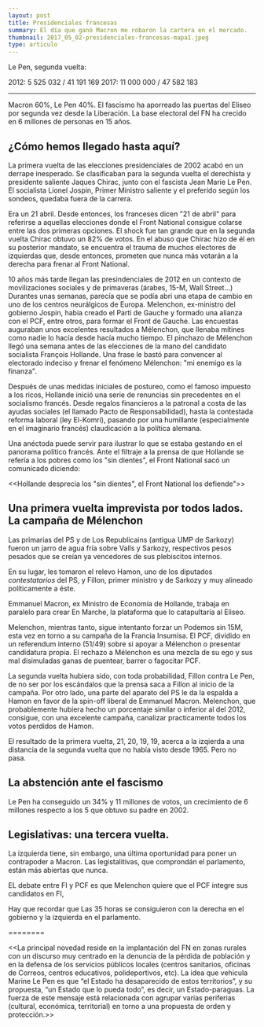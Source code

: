 ```yaml
---
layout: post
title: Presidenciales francesas
summary: El día que ganó Macron me robaron la cartera en el mercado.
thumbnail: 2017_05_02-presidenciales-francesas-mapa1.jpeg
type: articulo
---
```


Le Pen, segunda vuelta:

2012:   5 525 032 / 41 191 169
2017:  11 000 000 / 47 582 183

------

Macron 60%, Le Pen 40%. El fascismo ha aporreado las puertas 
del Eliseo por segunda vez desde la Liberación. La base electoral del FN 
ha crecido en 6 millones de personas en 15 años.

## ¿Cómo hemos llegado hasta aquí?

La primera vuelta de las elecciones presidenciales de 2002 acabó en un 
derrape inesperado. Se clasificaban para la segunda vuelta el derechista
y presidente saliente Jaques Chirac, junto con el fascista Jean Marie Le Pen.
El socialista Lionel Jospin, Primer Ministro saliente y el preferido según los sondeos, quedaba fuera de la carrera.

Era un 21 abril. Desde entonces, los franceses dicen "21 de abril" para referirse
a aquellas elecciones donde el Front National consigue colarse entre las dos primeras opciones.
El shock fue tan grande que en la segunda vuelta Chirac obtuvo un 82% de votos.
En el abuso que Chirac hizo de él en su posterior mandato, se encuentra
el trauma de muchos electores de izquierdas que, desde entonces, prometen que nunca más 
votarán a la derecha para frenar al Front National.

10 años más tarde llegan las presindenciales de 2012 en un contexto de movilizaciones sociales
y de primaveras (árabes, 15-M, Wall Street...) Durantes unas semanas, parecía 
que se podía abri una etapa de cambio en uno de los centros neurálgicos de Europa. 
Melenchon, ex-ministro del gobierno Jospin, había creado el Parti de Gauche 
y formado una alianza con el PCF, entre otros, para formar el Front de Gauche. 
Las encuestas auguraban unos excelentes resultados a Mélenchon, 
que llenaba mítines como nadie lo hacía desde hacía mucho tiempo.
El pinchazo de Mélenchon llegó una semana antes de las elecciones de la mano
del candidato socialista François Hollande. Una frase le bastó para 
convencer al electorado indeciso y frenar el fenómeno Mélenchon: "mi enemigo es la finanza". 

Después de unas medidas iniciales de postureo, como el famoso impuesto a los ricos,
Hollande inició una serie de renuncias sin precedentes en el socialismo francés.
Desde regalos financieros a la patronal a costa de las ayudas sociales (el llamado 
Pacto de Responsabilidad), hasta la contestada reforma laboral (ley El-Komri), pasando
por una humillante (especialmente en el imaginario francés) claudicación a la política alemana.

Una anéctoda puede servir para ilustrar lo que se estaba gestando en el
panorama político francés. Ante el filtraje a la prensa de que Hollande
se refería a los pobres como los "sin dientes", el  Front National sacó un 
comunicado diciendo:

<<Hollande desprecia los "sin dientes", el Front National los defiende">>

## Una primera vuelta imprevista por todos lados. La campaña de Mélenchon

Las primarias del PS y de Los Republicains (antigua UMP de Sarkozy) fueron
un jarro de agua fría sobre Valls y Sarkozy, respectivos pesos pesados que se 
creían ya vencedores de sus plebiscitos internos.

En su lugar, les tomaron el relevo Hamon, uno de los diputados *contestatarios* del PS, 
y Fillon, primer ministro y de Sarkozy y muy alineado políticamente a éste.

Emmanuel Macron, ex Ministro de Economía de Hollande, trabaja en paralelo para crear 
En Marche, la plataforma que lo catapultaría al Eliseo.

Melenchon, mientras tanto, sigue intentanto forzar un Podemos sin 15M, esta vez
en torno a su campaña de la Francia Insumisa. El PCF, dividido en un referendum interno (51/49)
sobre si apoyar a Mélenchon o presentar candidatura propia. El rechazo a Mélenchon
es una mezcla de su ego y sus mal disimuladas ganas de puentear, barrer o fagocitar PCF.

La segunda vuelta hubiera sido, con toda probabilidad, Fillon contra Le Pen, 
de no ser por los escándalos que la prensa saca a Fillon al inicio de la campaña.
Por otro lado, una parte del aparato del PS le da la espalda a Hamon en favor
de la spin-off liberal de Emmanuel Macron. Melenchon, que probablemente hubiera 
hecho un porcentaje similar o inferior al del 2012, consigue, con una excelente 
campaña, canalizar practicamente todos los votos perdidos de Hamon.

El resultado de la primera vuelta, 21, 20, 19, 19, acerca a la izqierda 
a una distancia de la segunda vuelta que no había visto desde 1965. Pero no pasa.


## La abstención ante el fascismo

Le Pen ha conseguido un 34% y 11 millones de votos, un crecimiento de 
6 millones respecto a los 5 que obtuvo su padre en 2002.

## Legislativas: una tercera vuelta.

La izquierda tiene, sin embargo, una última oportunidad para poner un contrapoder
a Macron. Las legistalitivas, que comprondán el parlamento, están más abiertas que
nunca.

EL debate entre FI y PCF es que Melenchon quiere que el PCF integre sus candidatos en FI,


Hay que recordar que Las 35 horas se consiguieron con la derecha en el 
gobierno y la izquierda en el parlamento.

========

<<La principal novedad reside en la implantación del FN en zonas rurales 
con un discurso muy centrado en la denuncia de la pérdida de población y 
en la defensa de los servicios públicos locales (centros sanitarios, 
oficinas de Correos, centros educativos, polideportivos, etc). La idea 
que vehicula Marine Le Pen es que “el Estado ha desaparecido de estos 
territorios”, y su propuesta, “un Estado que lo pueda todo”, es decir, 
un Estado-paraguas. La fuerza de este mensaje está relacionada con agrupar 
varias periferias (cultural, económica, territorial) en torno a una 
propuesta de orden y protección.>>
